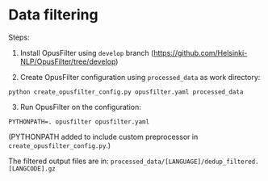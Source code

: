 # Data filtering

Steps:

1) Install OpusFilter using `develop` branch (https://github.com/Helsinki-NLP/OpusFilter/tree/develop)

2) Create OpusFilter configuration using `processed_data` as work directory:

```
python create_opusfilter_config.py opusfilter.yaml processed_data
```

3) Run OpusFilter on the configuration:

```
PYTHONPATH=. opusfilter opusfilter.yaml
```
(PYTHONPATH added to include custom preprocessor in `create_opusfilter_config.py`.)

The filtered output files are in: `processed_data/[LANGUAGE]/dedup_filtered.[LANGCODE].gz`
